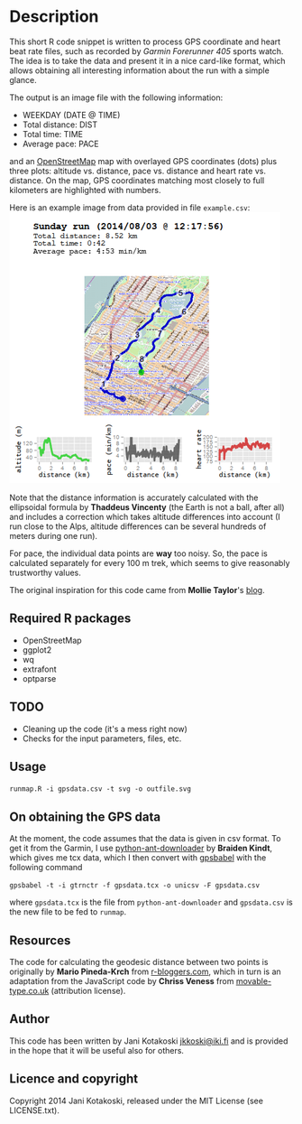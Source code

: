 # Description

This short R code snippet is written to process GPS coordinate and heart beat
rate files, such as recorded by *Garmin Forerunner 405* sports watch. The idea
is to take the data and present it in a nice card-like format, which allows
obtaining all interesting information about the run with a simple glance.

The output is an image file with the following information:

- WEEKDAY (DATE @ TIME)
- Total distance: DIST
- Total time: TIME
- Average pace: PACE

and an [OpenStreetMap][OSM] map with overlayed GPS coordinates (dots) plus
three plots: altitude vs. distance, pace vs. distance and heart rate vs.
distance.  On the map, GPS coordinates matching most closely to full kilometers
are highlighted with numbers.

Here is an example image from data provided in file `example.csv`:
![Run in New York](./example.png)

Note that the distance information is accurately calculated with the
ellipsoidal formula by **Thaddeus Vincenty** (the Earth is not a ball, after
all) and includes a correction which takes altitude differences into account (I
run close to the Alps, altitude differences can be several hundreds of meters
during one run).

For pace, the individual data points are **way** too noisy. So, the pace is
calculated separately for every 100 m trek, which seems to give reasonably
trustworthy values.

The original inspiration for this code came from **Mollie Taylor**'s
[blog][MT].

## Required R packages

- OpenStreetMap
- ggplot2
- wq
- extrafont
- optparse

## TODO

- Cleaning up the code (it's a mess right now)
- Checks for the input parameters, files, etc.

## Usage

`runmap.R -i gpsdata.csv -t svg -o outfile.svg`

## On obtaining the GPS data

At the moment, the code assumes that the data is given in csv format. To get it
from the Garmin, I use [python-ant-downloader][PAD] by **Braiden Kindt**, which
gives me tcx data, which I then convert with [gpsbabel][GPSBABEL] with the
following command

`gpsbabel -t -i gtrnctr -f gpsdata.tcx -o unicsv -F gpsdata.csv`

where `gpsdata.tcx` is the file from `python-ant-downloader` and `gpsdata.csv`
is the new file to be fed to `runmap`.

## Resources

The code for calculating the geodesic distance between two points is originally
by **Mario Pineda-Krch** from [r-bloggers.com][R1], which in turn is an
adaptation from the JavaScript code by **Chriss Veness** from
[movable-type.co.uk][R2] (attribution license).

## Author

This code has been written by Jani Kotakoski <jkkoski@iki.fi> and is provided
in the hope that it will be useful also for others.

## Licence and copyright

Copyright 2014 Jani Kotakoski, released under the MIT License (see
LICENSE.txt).

[MT]: http://blog.mollietaylor.com/2012/12/mapping-gps-tracks-in-r.html
[PAD]: https://github.com/braiden/python-ant-downloader
[GPSBABEL]: http://www.gpsbabel.org/
[OSM]: http://www.openstreetmap.org/
[R1]:  http://www.r-bloggers.com/great-circle-distance-calculations-in-r/
[R2]:  http://www.movable-type.co.uk/scripts/latlong-vincenty.html

